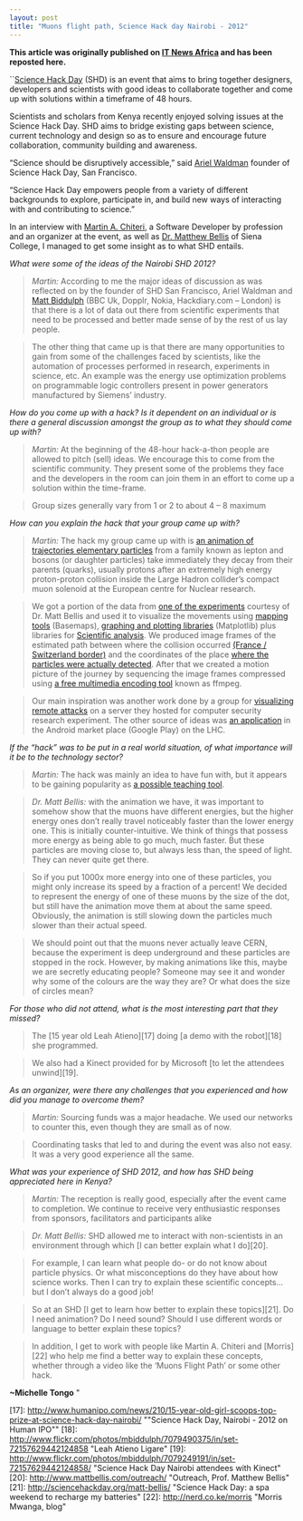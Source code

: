 ```yaml
---
layout: post
title: "Muons flight path, Science Hack day Nairobi - 2012" 
--- 
```


__This article was originally published on [IT News Africa][0] and has been reposted here.__


``[Science Hack Day][1] (SHD) is an event that aims to bring together designers, developers and scientists with good ideas to collaborate together and come up with solutions within a timeframe of 48 hours. 


Scientists and scholars from Kenya recently enjoyed solving issues at the Science Hack Day. SHD aims to bridge existing gaps between science, current technology and design so as to ensure and encourage future collaboration, community building and awareness.

“Science should be disruptively accessible,” said [Ariel Waldman][2] founder of Science Hack Day, San Francisco.

“Science Hack Day empowers people from a variety of different backgrounds to explore, participate in, and build new ways of interacting with and contributing to science.”

In an interview with [Martin A. Chiteri][3], a Software Developer by profession and an organizer at the event, as well as [Dr. Matthew Bellis][4] of Siena College, I managed to get some insight as to what SHD entails.

*What were some of the ideas of the Nairobi SHD 2012?*

>*Martin:* According to me the major ideas of discussion as was reflected on by the founder of SHD San Francisco, Ariel Waldman and [Matt Biddulph][5] (BBC Uk, Dopplr, Nokia, Hackdiary.com – London) is that there is a lot of data out there from scientific experiments that need to be processed and better made sense of by the rest of us lay people.

>The other thing that came up is that there are many opportunities to gain from some of the challenges faced by scientists, like the automation of processes performed in research, experiments in science, etc. An example was the energy use optimization problems on programmable logic controllers present in power generators manufactured by Siemens’ industry.

*How do you come up with a hack? Is it dependent on an individual or is there a general discussion amongst the group as to what they should come up with?*

>*Martin:* At the beginning of the 48-hour hack-a-thon people are allowed to pitch (sell) ideas. We encourage this to come from the scientific community. They present some of the problems they face and the developers in the room can join them in an effort to come up a solution within the time-frame.

>Group sizes generally vary from 1 or 2 to about 4 – 8 maximum

*How can you explain the hack that your group came up with?*

>*Martin:* The hack my group came up with is [an animation of trajectories elementary particles][6] from a family known as lepton and bosons (or daughter particles) take immediately they decay from their parents (quarks), usually protons after an extremely high energy proton-proton collision inside the Large Hadron collider’s compact muon solenoid at the European centre for Nuclear research.

>We got a portion of the data from [one of the experiments][7] courtesy of Dr. Matt Bellis and used it to visualize the movements using [mapping tools][8] (Basemaps), [graphing and plotting libraries][9] (Matplotlib) plus libraries for [Scientific analysis][10]. We produced image frames of the estimated path between where the collision occurred [(France / Switzerland border)][11] and the coordinates of the place [where the particles were actually detected][12]. After that we created a motion picture of the journey by sequencing the image frames compressed using [a free multimedia encoding tool][13] known as ffmpeg.

>Our main inspiration was another work done by a group for [visualizing remote attacks][14] on a server they hosted for computer security research experiment. The other source of ideas was [an application][15] in the Android market place (Google Play) on the LHC.

*If the “hack” was to be put in a real world situation, of what importance will it be to the technology sector?*

>*Martin:* The hack was mainly an idea to have fun with, but it appears to be gaining popularity as [a possible teaching tool][16].

>*Dr. Matt Bellis:* with the animation we have, it was important to somehow show that the muons have different energies, but the higher energy ones don’t really travel noticeably faster than the lower energy one. This is initially counter-intuitive. We think of things that possess more energy as being able to go much, much faster. But these particles are moving close to, but always less than, the speed of light. They can never quite get there.

>So if you put 1000x more energy into one of these particles, you might only increase its speed by a fraction of a percent! We decided to represent the energy of one of these muons by the size of the dot, but still have the animation move them at about the same speed. Obviously, the animation is still slowing down the particles much slower than their actual speed.

>We should point out that the muons never actually leave CERN, because the experiment is deep underground and these particles are stopped in the rock. However, by making animations like this, maybe we are secretly educating people? Someone may see it and wonder why some of the colours are the way they are? Or what does the size of circles mean?

*For those who did not attend, what is the most interesting part that they missed?*

>The [15 year old Leah Atieno][17] doing [a demo with the robot][18] she programmed.

>We also had a Kinect provided for by Microsoft [to let the attendees unwind][19].

*As an organizer, were there any challenges that you experienced and how did you manage to overcome them?*

>*Martin:* Sourcing funds was a major headache. We used our networks to counter this, even though they are small as of now.

>Coordinating tasks that led to and during the event was also not easy. It was a very good experience all the same.

*What was your experience of SHD 2012, and how has SHD being appreciated here in Kenya?*

>*Martin:* The reception is really good, especially after the event came to completion. We continue to receive very enthusiastic responses from sponsors, facilitators and participants alike

>*Dr. Matt Bellis:* SHD allowed me to interact with non-scientists in an environment through which [I can better explain what I do][20].

>For example, I can learn what people do- or do not know about particle physics. Or what misconceptions do they have about how science works. Then I can try to explain these scientific concepts…but I don’t always do a good job!

>So at an SHD [I get to learn how better to explain these topics][21]. Do I need animation? Do I need sound? Should I use different words or language to better explain these topics?

>In addition, I get to work with people like Martin A. Chiteri and [Morris][22] who help me find a better way to explain these concepts, whether through a video like the ‘Muons Flight Path’ or some other hack.

__~Michelle Tongo__
"

[0]: http://www.itnewsafrica.com/2012/04/hacking-into-the-science-of-solutions/ "Hacking into the Science of solutions"
[1]: http://sciencehackday.org/ "Science Hack Day, San Francisco"
[2]: http://arielwaldman.com/ "Ariel Waldman"
[3]: https://twitter.com/chiteri "Follow Martin on Twitter"
[4]: http://mattbellis.com/ "Prof. Matthew Bellis, website"
[5]: http://www.hackdiary.com/ "Matt Biddulph's, Blog"
[6]: http://youtu.be/ag7w0vgZj5g "Muons flight path, Youtube"
[7]: http://cms.web.cern.ch/news/cms-public-data-activity-scoops-prize-nairobi "C.M.S news item, SHD Nairobi - 2012"
[8]: http://matplotlib.org/basemap/ "Basemaps"
[9]: http://matplotlib.org/ "Matplotlib"
[10]: http://www.scipy.org/ "SciPy"
[11]: http://home.web.cern.ch/about "European Centre for Nuclear Research, CERN"
[12]: http://cms.web.cern.ch/news/what-cms "Compact Muon Solenoid experiment"
[13]: https://www.ffmpeg.org/about.html "FFMPEG, multimedia compression tool"
[14]: http://www.wallix.org/2012/02/29/pylogsparser-visualizing-ssh-attacks-in-video/ "Visualizing SSH attacks in video"
[15]: https://play.google.com/store/apps/details?id=com.lhsee "LHSee on Google play store"
[16]: https://plus.google.com/u/0/+MatthewBellis/posts/YGB2pmZGin7 "Matt Bellis' post on G+"
[17]: http://www.humanipo.com/news/210/15-year-old-girl-scoops-top-prize-at-science-hack-day-nairobi/ ""Science Hack Day, Nairobi - 2012 on Human IPO""
[18]: http://www.flickr.com/photos/mbiddulph/7079490375/in/set-72157629442124858 "Leah Atieno Ligare"
[19]: http://www.flickr.com/photos/mbiddulph/7079249191/in/set-72157629442124858/ "Science Hack Day Nairobi attendees with Kinect"
[20]: http://www.mattbellis.com/outreach/ "Outreach, Prof. Matthew Bellis"
[21]: http://sciencehackday.org/matt-bellis/ "Science Hack Day: a spa weekend to recharge my batteries"
[22]: http://nerd.co.ke/morris "Morris Mwanga, blog"
